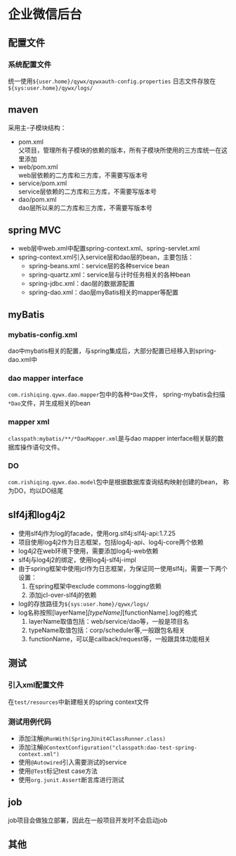 # 企业微信后台

## 配置文件

### 系统配置文件
统一使用`${user.home}/qywx/qywxauth-config.properties`
日志文件存放在`${sys:user.home}/qywx/logs/`

## maven
采用主-子模块结构：
- pom.xml  
父项目，管理所有子模块的依赖的版本，所有子模块所使用的三方库统一在这里添加
- web/pom.xml  
web层依赖的二方库和三方库，不需要写版本号
- service/pom.xml  
service层依赖的二方库和三方库，不需要写版本号
- dao/pom.xml  
dao层所以来的二方库和三方库，不需要写版本号

## spring MVC
- web层中web.xml中配置spring-context.xml、spring-servlet.xml
- spring-context.xml引入service层和dao层的bean，主要包括：
  - spring-beans.xml：service层的各种service bean
  - spring-quartz.xml：service层与计时任务相关的各种bean
  - spring-jdbc.xml：dao层的数据源配置
  - spring-dao.xml：dao层myBatis相关的mapper等配置

## myBatis

### mybatis-config.xml
dao中mybatis相关的配置，与spring集成后，大部分配置已经移入到spring-dao.xml中

### dao mapper interface
`com.rishiqing.qywx.dao.mapper`包中的各种`*Dao`文件，
spring-mybatis会扫描`*Dao`文件，并生成相关的bean

### mapper xml
`classpath:mybatis/**/*DaoMapper.xml`是与dao mapper interface相关联的数据库操作语句文件。

### DO
`com.rishiqing.qywx.dao.model`包中是根据数据库查询结构映射创建的bean，
称为DO，均以DO结尾

## slf4j和log4j2
- 使用slf4j作为log的facade，使用org.slf4j:slf4j-api:1.7.25
- 项目使用log4j2作为日志框架，包括log4j-api、log4j-core两个依赖
- log4j2在web环境下使用，需要添加log4j-web依赖
- slf4j与log4j2的绑定，使用log4j-slf4j-impl
- 由于spring框架中使用jcl作为日志框架，为保证同一使用slf4j，需要一下两个设置：
  1. 在spring框架中exclude commons-logging依赖
  2. 添加jcl-over-slf4j的依赖
- log的存放路径为`${sys:user.home}/qywx/logs/`
- log名称按照[layerName]_[typeName]_[functionName].log的格式
  1. layerName取值包括：web/service/dao等，一般是项目名
  2. typeName取值包括：corp/scheduler等,一般跟包名相关
  3. functionName，可以是callback/request等，一般跟具体功能相关
  
## 测试

### 引入xml配置文件
在`test/resources`中新建相关的spring context文件

### 测试用例代码
- 添加注解`@RunWith(SpringJUnit4ClassRunner.class)`
- 添加注解`@ContextConfiguration("classpath:dao-test-spring-context.xml")`
- 使用`@Autowired`引入需要测试的service
- 使用`@Test`标记test case方法
- 使用`org.junit.Assert`断言库进行测试

## job
job项目会做独立部署，因此在一般项目开发时不会启动job

## 其他